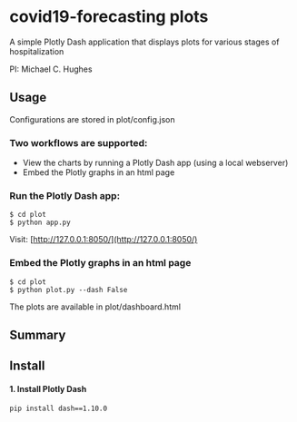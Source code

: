 # covid19-forecasting plots

A simple Plotly Dash application that displays plots for various stages of hospitalization

PI: Michael C. Hughes

## Usage

Configurations are stored in plot/config.json

### Two workflows are supported:
* View the charts by running a Plotly Dash app (using a local webserver)
* Embed the Plotly graphs in an html page

### Run the Plotly Dash app:

```
$ cd plot
$ python app.py
```

Visit: 
[http://127.0.0.1:8050/](http://127.0.0.1:8050/)

### Embed the Plotly graphs in an html page
```
$ cd plot
$ python plot.py --dash False
```

The plots are available in plot/dashboard.html


## Summary



## Install

#### 1. Install Plotly Dash

```
pip install dash==1.10.0
```
